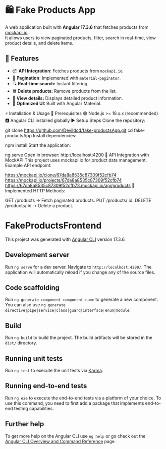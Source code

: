 # 🛍️ Fake Products App

A web application built with **Angular 17.3.6** that fetches products from [mockapi.io](https://mockapi.io/).  
It allows users to view paginated products, filter, search in real-time, view product details, and delete items.

## 🚀 Features
- 📦 **API Integration:** Fetches products from `mockapi.io`.
- 📄 **Pagination:** Implemented with `material-paginator`.
- 🔍 **Real-time search:** Instant filtering.
- 🗑️ **Delete products:** Remove products from the list.
- 🔎 **View details:** Displays detailed product information.
- 🎨 **Optimized UI:** Built with Angular Material.

⚡ Installation & Usage
🔧 Prerequisites
🟢 Node.js >= 18.x.x (recommended)
🅰️ Angular CLI installed globally
▶️ Setup Steps
Clone the repository:

git clone https://github.com/Devildcd/fake-productsApp.git
cd fake-productsApp
Install dependencies:

npm install
Start the application:

ng serve
Open in browser: http://localhost:4200
🔗 API Integration with MockAPI
This project uses mockapi.io for product data management.
Example API endpoint:

https://mockapi.io/clone/67da8a8535c87309f52cfb74
https://mockapi.io/projects/67da8a8535c87309f52cfb74
https://67da8a8535c87309f52cfb73.mockapi.io/api/products
📌 Implemented HTTP Methods:

GET /products → Fetch paginated products.
PUT /products/:id.
DELETE /products/:id → Delete a product.

# FakeProductsFrontend

This project was generated with [Angular CLI](https://github.com/angular/angular-cli) version 17.3.6.

## Development server

Run `ng serve` for a dev server. Navigate to `http://localhost:4200/`. The application will automatically reload if you change any of the source files.

## Code scaffolding

Run `ng generate component component-name` to generate a new component. You can also use `ng generate directive|pipe|service|class|guard|interface|enum|module`.

## Build

Run `ng build` to build the project. The build artifacts will be stored in the `dist/` directory.

## Running unit tests

Run `ng test` to execute the unit tests via [Karma](https://karma-runner.github.io).

## Running end-to-end tests

Run `ng e2e` to execute the end-to-end tests via a platform of your choice. To use this command, you need to first add a package that implements end-to-end testing capabilities.

## Further help

To get more help on the Angular CLI use `ng help` or go check out the [Angular CLI Overview and Command Reference](https://angular.io/cli) page.



